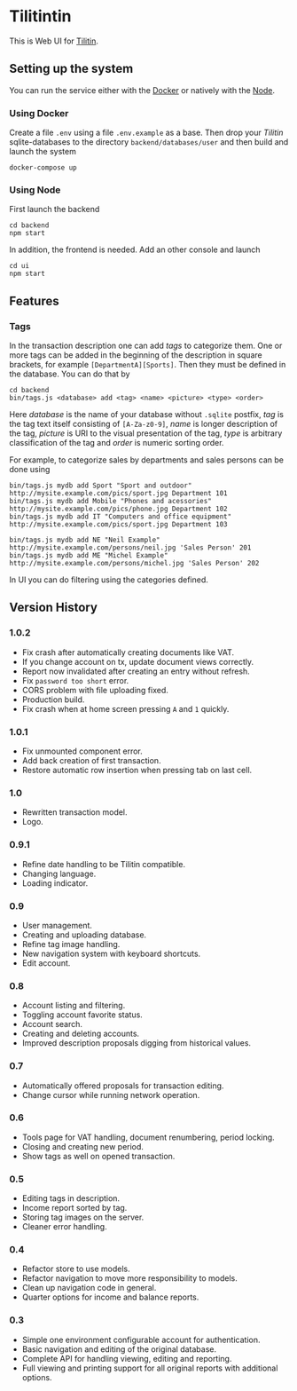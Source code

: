 # Tilitintin

This is Web UI for [Tilitin](https://github.com/thelineva/tilitin).

## Setting up the system

You can run the service either with the [Docker](https://www.docker.com/) or
natively with the [Node](https://nodejs.org).

### Using Docker

Create a file `.env` using a file `.env.example` as a base.
Then drop your *Tilitin* sqlite-databases to the directory `backend/databases/user` and then build
and launch the system
```
docker-compose up
```

### Using Node

First launch the backend
```
cd backend
npm start
```

In addition, the frontend is needed. Add an other console and launch
```
cd ui
npm start
```

## Features

### Tags

In the transaction description one can add *tags* to categorize them. One or more tags can
be added in the beginning of the description in square brackets, for example
`[DepartmentA][Sports]`. Then they must be defined in the database. You can do that by
```
cd backend
bin/tags.js <database> add <tag> <name> <picture> <type> <order>
```
Here *database* is the name of your database without `.sqlite` postfix, *tag* is the tag text
itself consisting of `[A-Za-z0-9]`, *name* is longer description of the tag, *picture* is URI
to the visual presentation of the tag, *type* is arbitrary classification of the tag and *order*
is numeric sorting order.

For example, to categorize sales by departments and sales persons can be done using
```
bin/tags.js mydb add Sport "Sport and outdoor" http://mysite.example.com/pics/sport.jpg Department 101
bin/tags.js mydb add Mobile "Phones and acessories" http://mysite.example.com/pics/phone.jpg Department 102
bin/tags.js mydb add IT "Computers and office equipment" http://mysite.example.com/pics/sport.jpg Department 103

bin/tags.js mydb add NE "Neil Example" http://mysite.example.com/persons/neil.jpg 'Sales Person' 201
bin/tags.js mydb add ME "Michel Example" http://mysite.example.com/persons/michel.jpg 'Sales Person' 202
```

In UI you can do filtering using the categories defined.

## Version History

### 1.0.2
  * Fix crash after automatically creating documents like VAT.
  * If you change account on tx, update document views correctly.
  * Report now invalidated after creating an entry without refresh.
  * Fix `password too short` error.
  * CORS problem with file uploading fixed.
  * Production build.
  * Fix crash when at home screen pressing `A` and `1` quickly.

### 1.0.1
  * Fix unmounted component error.
  * Add back creation of first transaction.
  * Restore automatic row insertion when pressing tab on last cell.

### 1.0
  * Rewritten transaction model.
  * Logo.

### 0.9.1
  * Refine date handling to be Tilitin compatible.
  * Changing language.
  * Loading indicator.

### 0.9
  * User management.
  * Creating and uploading database.
  * Refine tag image handling.
  * New navigation system with keyboard shortcuts.
  * Edit account.

### 0.8
  * Account listing and filtering.
  * Toggling account favorite status.
  * Account search.
  * Creating and deleting accounts.
  * Improved description proposals digging from historical values.

### 0.7
  * Automatically offered proposals for transaction editing.
  * Change cursor while running network operation.

### 0.6
  * Tools page for VAT handling, document renumbering, period locking.
  * Closing and creating new period.
  * Show tags as well on opened transaction.

### 0.5
  * Editing tags in description.
  * Income report sorted by tag.
  * Storing tag images on the server.
  * Cleaner error handling.

### 0.4
  * Refactor store to use models.
  * Refactor navigation to move more responsibility to models.
  * Clean up navigation code in general.
  * Quarter options for income and balance reports.

### 0.3
  * Simple one environment configurable account for authentication.
  * Basic navigation and editing of the original database.
  * Complete API for handling viewing, editing and reporting.
  * Full viewing and printing support for all original reports with additional options.
